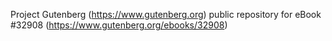 Project Gutenberg (https://www.gutenberg.org) public repository for eBook #32908 (https://www.gutenberg.org/ebooks/32908)
